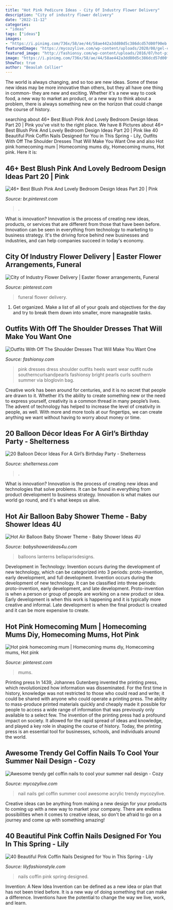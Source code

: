 ```yaml
---
title: "Hot Pink Pedicure Ideas - City Of Industry Flower Delivery"
description: "City of industry flower delivery"
date: "2022-11-12"
categories:
- "ideas"
tags: ["ideas"]
images:
- "https://i.pinimg.com/736x/58/ae/44/58ae442a3dd80d5c386dcd57d00f90eb.jpg"
featuredImage: "https://mycozylive.com/wp-content/uploads/2020/08/gel-coffin-nail-7.jpg"
featured_image: "http://fashionsy.com/wp-content/uploads/2016/07/hot-pink-dress-what-to-wear-to-a-wedding-11-630x945.jpg"
image: "https://i.pinimg.com/736x/58/ae/44/58ae442a3dd80d5c386dcd57d00f90eb.jpg"
ShowToc: true
author: "Beaulah Collier"
---
```



The world is always changing, and so too are new ideas. Some of these new ideas may be more innovative than others, but they all have one thing in common- they are new and exciting. Whether it's a new way to cook food, a new way to market an product, or a new way to think about a problem, there is always something new on the horizon that could change the course of history.

	

		
searching about 46+ Best Blush Pink And Lovely Bedroom Design Ideas Part 20 | Pink you've visit to the right place. We have 8 Pictures about 46+ Best Blush Pink And Lovely Bedroom Design Ideas Part 20 | Pink like 40 Beautiful Pink Coffin Nails Designed for You in This Spring - Lily, Outfits With Off The Shoulder Dresses That Will Make You Want One and also Hot pink homecoming mum | Homecoming mums diy, Homecoming mums, Hot pink. Here it is:
		
    
## 46+ Best Blush Pink And Lovely Bedroom Design Ideas Part 20 | Pink

<img loading=lazy src="https://i.pinimg.com/736x/58/ae/44/58ae442a3dd80d5c386dcd57d00f90eb.jpg" onerror="this.onerror=null;this.src='https://tse4.mm.bing.net/th?id=OIP.I6SHua9A7tD_hAwFcvHItwHaLH&amp;pid=15.1';" alt="46+ Best Blush Pink And Lovely Bedroom Design Ideas Part 20 | Pink">

_Source: br.pinterest.com_

>. 

	

What is innovation?
Innovation is the process of creating new ideas, products, or services that are different from those that have been before. Innovation can be seen in everything from technology to marketing to business strategy. It's the driving force behind new businesses and industries, and can help companies succeed in today's economy.

    
## City Of Industry Flower Delivery | Easter Flower Arrangements, Funeral

<img loading=lazy src="https://i.pinimg.com/736x/30/46/03/304603b4a6c29d588f681efef122a958.jpg" onerror="this.onerror=null;this.src='https://tse4.mm.bing.net/th?id=OIP.qGDyyRgxiLW-bSqK92PYcwHaJ4&amp;pid=15.1';" alt="City of Industry Flower Delivery | Easter flower arrangements, Funeral">

_Source: pinterest.com_

>funeral flower delivery. 

	

1. Get organized. Make a list of all of your goals and objectives for the day and try to break them down into smaller, more manageable tasks.

    
## Outfits With Off The Shoulder Dresses That Will Make You Want One

<img loading=lazy src="http://fashionsy.com/wp-content/uploads/2016/07/hot-pink-dress-what-to-wear-to-a-wedding-11-630x945.jpg" onerror="this.onerror=null;this.src='https://tse2.mm.bing.net/th?id=OIP.UvndZPCnS2M-jeMt2Ddz_QHaLH&amp;pid=15.1';" alt="Outfits With Off The Shoulder Dresses That Will Make You Want One">

_Source: fashionsy.com_

>pink dresses dress shoulder outfits heels want wear outfit nude southerncurlsandpearls fashionsy bright pearls curls southern summer via bloglovin bag. 

	

Creative work has been around for centuries, and it is no secret that people are drawn to it. Whether it’s the ability to create something new or the need to express yourself, creativity is a common thread in many people’s lives. The advent of technology has helped to increase the level of creativity in people, as well. With more and more tools at our fingertips, we can create anything we want without having to worry about money or time.

    
## 20 Balloon Décor Ideas For A Girl’s Birthday Party - Shelterness

<img loading=lazy src="https://i.shelterness.com/2017/03/17-oversized-pink-balloons-for-decorating-a-dessert-table.jpg" onerror="this.onerror=null;this.src='https://tse2.mm.bing.net/th?id=OIP.BRPvCWXyjO_-y--X9ApYSgHaLH&amp;pid=15.1';" alt="20 Balloon Décor Ideas For A Girl’s Birthday Party - Shelterness">

_Source: shelterness.com_

>. 

	

What is innovation?
Innovation is the process of creating new ideas and technologies that solve problems. It can be found in everything from product development to business strategy. Innovation is what makes our world go round, and it's what keeps us alive.

    
## Hot Air Balloon Baby Shower Theme - Baby Shower Ideas 4U

<img loading=lazy src="https://babyshowerideas4u.com/wp-content/uploads/2014/01/hot-air-balloon-baby-shower-ideas-4.jpg" onerror="this.onerror=null;this.src='https://tse3.mm.bing.net/th?id=OIP.oOVF4Y_EoRDDdWgizSSZiAHaMt&amp;pid=15.1';" alt="Hot Air Balloon Baby Shower Theme - Baby Shower Ideas 4U">

_Source: babyshowerideas4u.com_

>balloons lanterns bellaparisdesigns. 

	

Development in Technology: Invention occurs during the development of new technology, which can be categorized into 3 periods: proto-invention, early development, and full development.
Invention occurs during the development of new technology. It can be classified into three periods: proto-invention, early development, and late development. Proto-invention is when a person or group of people are working on a new product or idea. Early development is when this work is happening and it is typically more creative and informal. Late development is when the final product is created and it can be more expensive to create.

    
## Hot Pink Homecoming Mum | Homecoming Mums Diy, Homecoming Mums, Hot Pink

<img loading=lazy src="https://i.pinimg.com/736x/a6/64/f5/a664f5e5245ec13389d39bc0ef2a661a.jpg" onerror="this.onerror=null;this.src='https://tse3.mm.bing.net/th?id=OIP.pcULhRKVsYoYyIYmJDDygQHaOK&amp;pid=15.1';" alt="Hot pink homecoming mum | Homecoming mums diy, Homecoming mums, Hot pink">

_Source: pinterest.com_

>mums. 

	

Printing press
In 1439, Johannes Gutenberg invented the printing press, which revolutionized how information was disseminated. For the first time in history, knowledge was not restricted to those who could read and write; it could be shared with anyone who could operate a printing press. The ability to mass-produce printed materials quickly and cheaply made it possible for people to access a wide range of information that was previously only available to a select few.
The invention of the printing press had a profound impact on society. It allowed for the rapid spread of ideas and knowledge, and played a key role in shaping the course of history. Today, the printing press is an essential tool for businesses, schools, and individuals around the world.

    
## Awesome Trendy Gel Coffin Nails To Cool Your Summer Nail Design - Cozy

<img loading=lazy src="https://mycozylive.com/wp-content/uploads/2020/08/gel-coffin-nail-7.jpg" onerror="this.onerror=null;this.src='https://tse3.mm.bing.net/th?id=OIP.NtGnIv348y3ZiTm8YNI7lAHaKY&amp;pid=15.1';" alt="Awesome trendy gel coffin nails to cool your summer nail design - Cozy">

_Source: mycozylive.com_

>nail nails gel coffin summer cool awesome acrylic trendy mycozylive. 

	

Creative ideas can be anything from making a new design for your products to coming up with a new way to market your company. There are endless possibilities when it comes to creative ideas, so don't be afraid to go on a journey and come up with something amazing!

    
## 40 Beautiful Pink Coffin Nails Designed For You In This Spring - Lily

<img loading=lazy src="https://lilyfashionstyle.com/wp-content/uploads/2020/02/7-16.jpg" onerror="this.onerror=null;this.src='https://tse3.mm.bing.net/th?id=OIP.RaBjqGZsHaONdlSQoOcOlQHaK8&amp;pid=15.1';" alt="40 Beautiful Pink Coffin Nails Designed for You in This Spring - Lily">

_Source: lilyfashionstyle.com_

>nails coffin pink spring designed. 

	

Invention: A New Idea
Invention can be defined as a new idea or plan that has not been tried before. It is a new way of doing something that can make a difference. Inventions have the potential to change the way we live, work, and learn.

